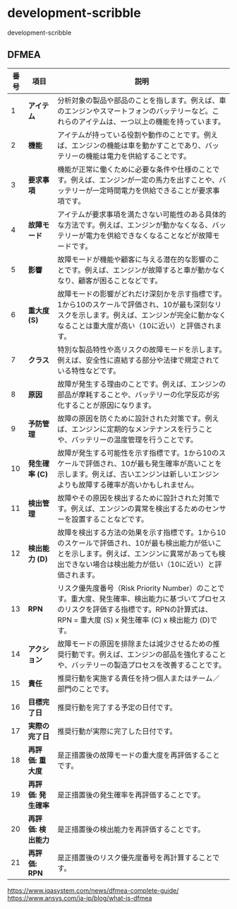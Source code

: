 # development-scribble
development-scribble

## DFMEA
| 番号 | 項目 | 説明 |
|------|------|------|
| 1 | **アイテム** | 分析対象の製品や部品のことを指します。例えば、車のエンジンやスマートフォンのバッテリーなど。これらのアイテムは、一つ以上の機能を持っています。 |
| 2 | **機能** | アイテムが持っている役割や動作のことです。例えば、エンジンの機能は車を動かすことであり、バッテリーの機能は電力を供給することです。 |
| 3 | **要求事項** | 機能が正常に働くために必要な条件や仕様のことです。例えば、エンジンが一定の馬力を出すことや、バッテリーが一定時間電力を供給できることが要求事項です。 |
| 4 | **故障モード** | アイテムが要求事項を満たさない可能性のある具体的な方法です。例えば、エンジンが動かなくなる、バッテリーが電力を供給できなくなることなどが故障モードです。 |
| 5 | **影響** | 故障モードが機能や顧客に与える潜在的な影響のことです。例えば、エンジンが故障すると車が動かなくなり、顧客が困ることなどです。 |
| 6 | **重大度 (S)** | 故障モードの影響がどれだけ深刻かを示す指標です。1から10のスケールで評価され、10が最も深刻なリスクを示します。例えば、エンジンが完全に動かなくなることは重大度が高い（10に近い）と評価されます。 |
| 7 | **クラス** | 特別な製品特性や高リスクの故障モードを示します。例えば、安全性に直結する部分や法律で規定されている特性などです。 |
| 8 | **原因** | 故障が発生する理由のことです。例えば、エンジンの部品が摩耗することや、バッテリーの化学反応が劣化することが原因になります。 |
| 9 | **予防管理** | 故障の原因を防ぐために設計された対策です。例えば、エンジンに定期的なメンテナンスを行うことや、バッテリーの温度管理を行うことです。 |
| 10 | **発生確率 (C)** | 故障が発生する可能性を示す指標です。1から10のスケールで評価され、10が最も発生確率が高いことを示します。例えば、古いエンジンは新しいエンジンよりも故障する確率が高いかもしれません。 |
| 11 | **検出管理** | 故障やその原因を検出するために設計された対策です。例えば、エンジンの異常を検出するためのセンサーを設置することなどです。 |
| 12 | **検出能力 (D)** | 故障を検出する方法の効果を示す指標です。1から10のスケールで評価され、10が最も検出能力が低いことを示します。例えば、エンジンに異常があっても検出できない場合は検出能力が低い（10に近い）と評価されます。 |
| 13 | **RPN** | リスク優先度番号（Risk Priority Number）のことです。重大度、発生確率、検出能力に基づいてプロセスのリスクを評価する指標です。RPNの計算式は、RPN = 重大度 (S) x 発生確率 (C) x 検出能力 (D)です。 |
| 14 | **アクション** | 故障モードの原因を排除または減少させるための推奨行動です。例えば、エンジンの部品を強化することや、バッテリーの製造プロセスを改善することです。 |
| 15 | **責任** | 推奨行動を実施する責任を持つ個人またはチーム／部門のことです。 |
| 16 | **目標完了日** | 推奨行動を完了する予定の日付です。 |
| 17 | **実際の完了日** | 推奨行動が実際に完了した日付です。 |
| 18 | **再評価: 重大度** | 是正措置後の故障モードの重大度を再評価することです。 |
| 19 | **再評価: 発生確率** | 是正措置後の発生確率を再評価することです。 |
| 20 | **再評価: 検出能力** | 是正措置後の検出能力を再評価することです。 |
| 21 | **再評価: RPN** | 是正措置後のリスク優先度番号を再計算することです。 |

https://www.iqasystem.com/news/dfmea-complete-guide/  
https://www.ansys.com/ja-jp/blog/what-is-dfmea


